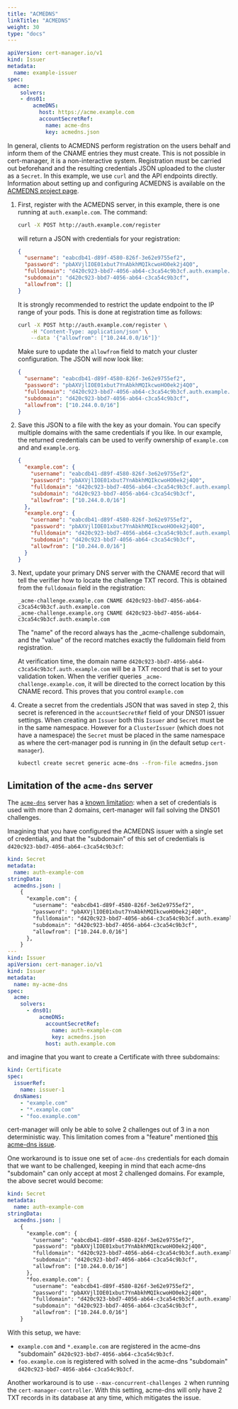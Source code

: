 ```yaml
---
title: "ACMEDNS"
linkTitle: "ACMEDNS"
weight: 30
type: "docs"
---
```


```yaml
apiVersion: cert-manager.io/v1
kind: Issuer
metadata:
  name: example-issuer
spec:
  acme:
    solvers:
    - dns01:
        acmeDNS:
          host: https://acme.example.com
          accountSecretRef:
            name: acme-dns
            key: acmedns.json
```

In general, clients to ACMEDNS perform registration on the users behalf and
inform them of the CNAME entries they must create. This is not possible in
cert-manager, it is a non-interactive system. Registration must be carried out
beforehand and the resulting credentials JSON uploaded to the cluster as a
`Secret`. In this example, we use `curl` and the API endpoints directly.
Information about setting up and configuring ACMEDNS is available on the
[ACMEDNS project page](https://github.com/joohoi/acme-dns).

1. First, register with the ACMEDNS server, in this example, there is one
   running at `auth.example.com`. The command:

    ```sh
    curl -X POST http://auth.example.com/register
    ```

    will return a JSON with credentials for your registration:

    ```json
    {
      "username": "eabcdb41-d89f-4580-826f-3e62e9755ef2",
      "password": "pbAXVjlIOE01xbut7YnAbkhMQIkcwoHO0ek2j4Q0",
      "fulldomain": "d420c923-bbd7-4056-ab64-c3ca54c9b3cf.auth.example.com",
      "subdomain": "d420c923-bbd7-4056-ab64-c3ca54c9b3cf",
      "allowfrom": []
    }
    ```

    It is strongly recommended to restrict the update endpoint to the IP
    range of your pods. This is done at registration time as follows:

    ```sh
    curl -X POST http://auth.example.com/register \
        -H "Content-Type: application/json" \
        --data '{"allowfrom": ["10.244.0.0/16"]}'
    ```

    Make sure to update the `allowfrom` field to match your cluster
    configuration. The JSON will now look like:

    ```json
    {
      "username": "eabcdb41-d89f-4580-826f-3e62e9755ef2",
      "password": "pbAXVjlIOE01xbut7YnAbkhMQIkcwoHO0ek2j4Q0",
      "fulldomain": "d420c923-bbd7-4056-ab64-c3ca54c9b3cf.auth.example.com",
      "subdomain": "d420c923-bbd7-4056-ab64-c3ca54c9b3cf",
      "allowfrom": ["10.244.0.0/16"]
    }
    ```

2. Save this JSON to a file with the key as your domain. You can specify
   multiple domains with the same credentials if you like. In our example,
   the returned credentials can be used to verify ownership of
   `example.com` and and `example.org`.

    ```json
    {
      "example.com": {
        "username": "eabcdb41-d89f-4580-826f-3e62e9755ef2",
        "password": "pbAXVjlIOE01xbut7YnAbkhMQIkcwoHO0ek2j4Q0",
        "fulldomain": "d420c923-bbd7-4056-ab64-c3ca54c9b3cf.auth.example.com",
        "subdomain": "d420c923-bbd7-4056-ab64-c3ca54c9b3cf",
        "allowfrom": ["10.244.0.0/16"]
      },
      "example.org": {
        "username": "eabcdb41-d89f-4580-826f-3e62e9755ef2",
        "password": "pbAXVjlIOE01xbut7YnAbkhMQIkcwoHO0ek2j4Q0",
        "fulldomain": "d420c923-bbd7-4056-ab64-c3ca54c9b3cf.auth.example.com",
        "subdomain": "d420c923-bbd7-4056-ab64-c3ca54c9b3cf",
        "allowfrom": ["10.244.0.0/16"]
      }
    }
    ```

3. Next, update your primary DNS server with the CNAME record that will tell the
   verifier how to locate the challenge TXT record. This is obtained from the
   `fulldomain` field in the registration:

    ```
    _acme-challenge.example.com CNAME d420c923-bbd7-4056-ab64-c3ca54c9b3cf.auth.example.com
    _acme-challenge.example.org CNAME d420c923-bbd7-4056-ab64-c3ca54c9b3cf.auth.example.com
    ```

    The "name" of the record always has the _acme-challenge subdomain, and
    the "value" of the record matches exactly the fulldomain field from
    registration.

    At verification time, the domain name `d420c923-bbd7-4056-ab64-c3ca54c9b3cf.auth.example.com` will be a TXT
    record that is set to your validation token. When the verifier queries `_acme-challenge.example.com`, it will
    be directed to the correct location by this CNAME record. This proves that you control `example.com`

4. Create a secret from the credentials JSON that was saved in step 2, this
   secret is referenced in the `accountSecretRef` field of your DNS01
   issuer settings. When creating an `Issuer` both this `Issuer` and
   `Secret` must be in the same namespace. However for a `ClusterIssuer`
   (which does not have a namespace) the `Secret` must be placed in the
   same namespace as where the cert-manager pod is running in (in the
   default setup `cert-manager`).

   ```sh
   kubectl create secret generic acme-dns --from-file acmedns.json
   ```

## Limitation of the `acme-dns` server

The [`acme-dns`](https://github.com/joohoi/acme-dns) server has a [known
limitation](https://github.com/jetstack/cert-manager/issues/3610#issuecomment-849792721):
when a set of credentials is used with more than 2 domains, cert-manager
will fail solving the DNS01 challenges.

Imagining that you have configured the ACMEDNS issuer with a single set of
credentials, and that the "subdomain" of this set of credentials is
`d420c923-bbd7-4056-ab64-c3ca54c9b3cf`:

```yaml
kind: Secret
metadata:
  name: auth-example-com
stringData:
  acmedns.json: |
    {
      "example.com": {
        "username": "eabcdb41-d89f-4580-826f-3e62e9755ef2",
        "password": "pbAXVjlIOE01xbut7YnAbkhMQIkcwoHO0ek2j4Q0",
        "fulldomain": "d420c923-bbd7-4056-ab64-c3ca54c9b3cf.auth.example.com",
        "subdomain": "d420c923-bbd7-4056-ab64-c3ca54c9b3cf",
        "allowfrom": ["10.244.0.0/16"]
      },
    }
---
kind: Issuer
apiVersion: cert-manager.io/v1
kind: Issuer
metadata:
  name: my-acme-dns
spec:
  acme:
    solvers:
      - dns01:
          acmeDNS:
            accountSecretRef:
              name: auth-example-com
              key: acmedns.json
            host: auth.example.com
```

and imagine that you want to create a Certificate with three subdomains:

```yaml
kind: Certificate
spec:
  issuerRef:
    name: issuer-1
  dnsNames:
    - "example.com"
    - "*.example.com"
    - "foo.example.com"
```

cert-manager will only be able to solve 2 challenges out of 3 in a non
deterministic way. This limitation comes from a "feature" mentioned [this
acme-dns issue](https://github.com/joohoi/acme-dns/issues/76).

One workaround is to issue one set of `acme-dns` credentials for each
domain that we want to be challenged, keeping in mind that each acme-dns
"subdomain" can only accept at most 2 challenged domains. For example, the
above secret would become:

```yaml
kind: Secret
metadata:
  name: auth-example-com
stringData:
  acmedns.json: |
    {
      "example.com": {
        "username": "eabcdb41-d89f-4580-826f-3e62e9755ef2",
        "password": "pbAXVjlIOE01xbut7YnAbkhMQIkcwoHO0ek2j4Q0",
        "fulldomain": "d420c923-bbd7-4056-ab64-c3ca54c9b3cf.auth.example.com",
        "subdomain": "d420c923-bbd7-4056-ab64-c3ca54c9b3cf",
        "allowfrom": ["10.244.0.0/16"]
      },
      "foo.example.com": {
        "username": "eabcdb41-d89f-4580-826f-3e62e9755ef2",
        "password": "pbAXVjlIOE01xbut7YnAbkhMQIkcwoHO0ek2j4Q0",
        "fulldomain": "d420c923-bbd7-4056-ab64-c3ca54c9b3cf.auth.example.com",
        "subdomain": "d420c923-bbd7-4056-ab64-c3ca54c9b3cf",
        "allowfrom": ["10.244.0.0/16"]
    }
```

With this setup, we have:

- `example.com` and `*.example.com` are registered in the acme-dns
  "subdomain" `d420c923-bbd7-4056-ab64-c3ca54c9b3cf`.
- `foo.example.com` is registered with solved in the acme-dns "subdomain"
  `d420c923-bbd7-4056-ab64-c3ca54c9b3cf`.

Another workaround is to use `--max-concurrent-challenges 2` when running
the `cert-manager-controller`. With this setting, acme-dns will only have 2
TXT records in its database at any time, which mitigates the issue.
